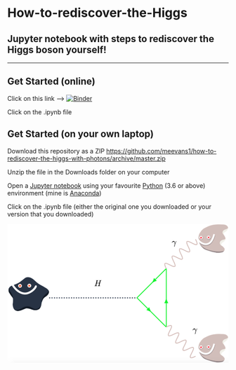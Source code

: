 # How-to-rediscover-the-Higgs 
## Jupyter notebook with steps to rediscover the Higgs boson yourself!
------

## Get Started (online)
Click on this link --> [![Binder](https://mybinder.org/badge_logo.svg)](https://mybinder.org/v2/gh/meevans1/how-to-rediscover-the-higgs-with-photons/master)

Click on the .ipynb file

## Get Started (on your own laptop)
Download this repository as a ZIP https://github.com/meevans1/how-to-rediscover-the-higgs-with-photons/archive/master.zip

Unzip the file in the Downloads folder on your computer

Open a [Jupyter notebook](https://jupyter.org) using your favourite [Python](https://www.python.org) (3.6 or above) environment (mine is [Anaconda](https://www.anaconda.com/distribution/))

Click on the .ipynb file (either the original one you downloaded or your version that you downloaded)

![Hyy Feynman diagram](images/Hyy_feynman.png)
